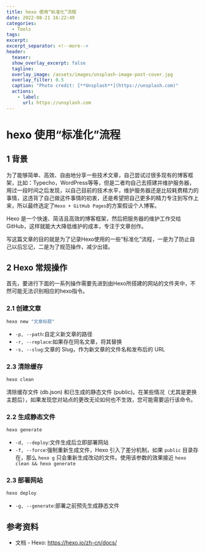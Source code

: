```yaml
---
title: hexo 使用“标准化”流程
date: 2022-08-21 16:22:49
categories:
  - Tools
tags: 
excerpt: 
excerpt_separator: <!--more-->
header:
  teaser: 
  show_overlay_excerpt: false
  tagline: 
  overlay_image: /assets/images/unsplash-image-post-cover.jpg
  overlay_filter: 0.5
  caption: "Photo credit: [**Unsplash**](https://unsplash.com)"
  actions:
    - label: 
      url: https://unsplash.com
---
```

# hexo 使用“标准化”流程
<!-- 摘要内容（首页显示） -->
## 1 背景

为了能够简单、高效、自由地分享一些技术文章，自己尝试过很多现有的博客框架，比如：Typecho，WordPress等等，但是二者均自己去搭建并维护服务器，用过一段时间之后发现，以自己目前的技术水平，维护服务器还是比较耗费精力的事情，这违背了自己做这件事情的初衷，还是希望把自己更多的精力专注到写作上来，所以最终选定了`Hexo + GitHub Pages`的方案假设个人博客。

Hexo 是一个快速、简洁且高效的博客框架，然后把服务器的维护工作交给GitHub，这样就能大大降低维护的成本，专注于文章创作。

写这篇文章的目的就是为了记录Hexo使用的一些“标准化”流程，一是为了防止自己以后忘记，二是为了规范操作，减少出错。
<!--more-->
<!-- 正文内容 -->
## 2 Hexo 常规操作

首先，要进行下面的一系列操作需要先进到由Hexo所搭建的网站的文件夹中，不然可能无法识别相应的hexo指令。

### 2.1 创建文章

```bash
hexo new "文章标题"
```

- `-p, --path`:自定义新文章的路径
- `-r, --replace`:如果存在同名文章，将其替换
- `-s, --slug`:文章的 Slug，作为新文章的文件名和发布后的 URL

### 2.3 清除缓存

```bash
hexo clean
```

清除缓存文件 (db.json) 和已生成的静态文件 (public)。在某些情况（尤其是更换主题后），如果发现您对站点的更改无论如何也不生效，您可能需要运行该命令。

### 2.2 生成静态文件

```bash
hexo generate
```

- `-d, --deploy`:文件生成后立即部署网站
- `-f, --force`:强制重新生成文件，Hexo 引入了差分机制，如果 `public` 目录存在，那么 `hexo g` 只会重新生成改动的文件。使用该参数的效果接近 `hexo clean && hexo generate`

### 2.3 部署网站

```bash
hexo deploy
```

- `-g, --generate`:部署之前预先生成静态文件

## 参考资料

-  文档 - Hexo: https://hexo.io/zh-cn/docs/